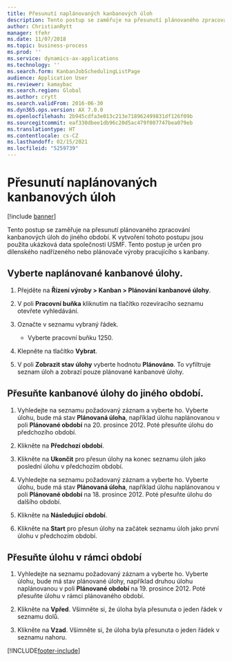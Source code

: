 ```yaml
---
title: Přesunutí naplánovaných kanbanových úloh
description: Tento postup se zaměřuje na přesunutí plánovaného zpracování kanbanových úloh do jiného období.
author: ChristianRytt
manager: tfehr
ms.date: 11/07/2018
ms.topic: business-process
ms.prod: ''
ms.service: dynamics-ax-applications
ms.technology: ''
ms.search.form: KanbanJobSchedulingListPage
audience: Application User
ms.reviewer: kamaybac
ms.search.region: Global
ms.author: crytt
ms.search.validFrom: 2016-06-30
ms.dyn365.ops.version: AX 7.0.0
ms.openlocfilehash: 2b945cdfa3e013c213e718962499831df126f09b
ms.sourcegitcommit: eaf330dbee1db96c20d5ac479f007747bea079eb
ms.translationtype: HT
ms.contentlocale: cs-CZ
ms.lasthandoff: 02/15/2021
ms.locfileid: "5259739"
---
```

# <a name="move-scheduled-kanban-jobs"></a>Přesunutí naplánovaných kanbanových úloh

[!include [banner](../../includes/banner.md)]

Tento postup se zaměřuje na přesunutí plánovaného zpracování kanbanových úloh do jiného období. K vytvoření tohoto postupu jsou použita ukázková data společnosti USMF. Tento postup je určen pro dílenského nadřízeného nebo plánovače výroby pracujícího s kanbany.

## <a name="select-scheduled-kanban-jobs"></a>Vyberte naplánované kanbanové úlohy. 

1. Přejděte na **Řízení výroby > Kanban > Plánování kanbanové úlohy**. 

2. V poli **Pracovní buňka** kliknutím na tlačítko rozevíracího seznamu otevřete vyhledávání. 

3. Označte v seznamu vybraný řádek. 
   - Vyberte pracovní buňku 1250. 
4. Klepněte na tlačítko **Vybrat**. 

5. V poli **Zobrazit stav úlohy** vyberte hodnotu **Plánováno**. To vyfiltruje seznam úloh a zobrazí pouze plánované kanbanové úlohy. 

## <a name="move-kanban-jobs-to-a-different-period"></a>Přesuňte kanbanové úlohy do jiného období. 

1. Vyhledejte na seznamu požadovaný záznam a vyberte ho. Vyberte úlohu, bude má stav **Plánovaná úloha**, například úlohu naplánovanou v poli **Plánované období** na 20. prosince 2012. Poté přesuňte úlohu do předchozího období. 

2. Klikněte na **Předchozí období**. 

3. Klikněte na **Ukončit** pro přesun úlohy na konec seznamu úloh jako poslední úlohu v předchozím období. 

4. Vyhledejte na seznamu požadovaný záznam a vyberte ho. Vyberte úlohu, bude má stav **Plánovaná úloha**, například úlohu naplánovanou v poli **Plánované období** na 18. prosince 2012. Poté přesuňte úlohu do dalšího období. 

5. Klikněte na **Následující období**. 

6. Klikněte na **Start** pro přesun úlohy na začátek seznamu úloh jako první úlohu v předchozím období. 

## <a name="move-a-job-within-a-period"></a>Přesuňte úlohu v rámci období 

1. Vyhledejte na seznamu požadovaný záznam a vyberte ho. Vyberte úlohu, bude má stav plánované úlohy, například druhou úlohu naplánovanou v poli **Plánované období** na 19. prosince 2012. Poté přesuňte úlohu v rámci plánovaného období. 

2. Klikněte na **Vpřed**. Všimněte si, že úloha byla přesunuta o jeden řádek v seznamu dolů. 

3. Klikněte na **Vzad**. Všimněte si, že úloha byla přesunuta o jeden řádek v seznamu nahoru.


[!INCLUDE[footer-include](../../../includes/footer-banner.md)]